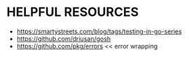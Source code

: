 # HELPFUL RESOURCES

- https://smartystreets.com/blog/tags/testing-in-go-series
- https://github.com/driusan/gosh
- https://github.com/pkg/errors << error wrapping
